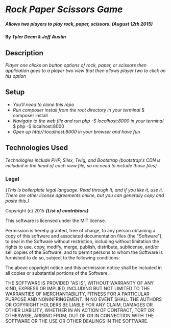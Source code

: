 # _Rock Paper Scissors Game_

##### Allows two players to play rock, paper, scissors. (_August 12th 2015_)

#### By _**Tyler Deem & Jeff Austin**_

## Description

_Player one clicks on button options of rock, paper, or scissors then application goes to a player two view that then allows player two to click on his option_

## Setup

* _You'll need to clone this repo_
* _Run composer install from the root directory in your terminal_
    $ composer install
* _Navigate to the web file and run php -S localhost:8000 in your terminal_
    $ php -S localhost:8000
* _Open up http//:localhost:8000 in your browser and have fun_

## Technologies Used

_Technologies include PHP, Silex, Twig, and Bootstrap (bootstrap's CDN is included in the head of each view file, so no need to include those files)_

### Legal

*{This is boilerplate legal language. Read through it, and if you like it, use it. There are other license agreements online, but you can generally copy and paste this.}*

Copyright (c) 2015 **_{List of contribtors}_**

This software is licensed under the MIT license.

Permission is hereby granted, free of charge, to any person obtaining a copy
of this software and associated documentation files (the "Software"), to deal
in the Software without restriction, including without limitation the rights
to use, copy, modify, merge, publish, distribute, sublicense, and/or sell
copies of the Software, and to permit persons to whom the Software is
furnished to do so, subject to the following conditions:

The above copyright notice and this permission notice shall be included in
all copies or substantial portions of the Software.

THE SOFTWARE IS PROVIDED "AS IS", WITHOUT WARRANTY OF ANY KIND, EXPRESS OR
IMPLIED, INCLUDING BUT NOT LIMITED TO THE WARRANTIES OF MERCHANTABILITY,
FITNESS FOR A PARTICULAR PURPOSE AND NONINFRINGEMENT. IN NO EVENT SHALL THE
AUTHORS OR COPYRIGHT HOLDERS BE LIABLE FOR ANY CLAIM, DAMAGES OR OTHER
LIABILITY, WHETHER IN AN ACTION OF CONTRACT, TORT OR OTHERWISE, ARISING FROM,
OUT OF OR IN CONNECTION WITH THE SOFTWARE OR THE USE OR OTHER DEALINGS IN
THE SOFTWARE.